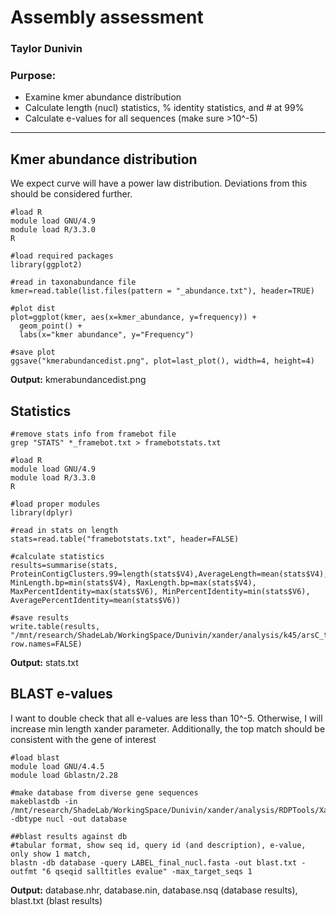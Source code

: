 # Assembly assessment
### Taylor Dunivin

### Purpose: 
  * Examine kmer abundance distribution
  * Calculate length (nucl) statistics, % identity statistics, and # at 99%
  * Calculate e-values for all sequences (make sure >10^-5)
  
---

## Kmer abundance distribution
We expect curve will have a power law distribution. Deviations from this should be considered further. 
```
#load R
module load GNU/4.9
module load R/3.3.0
R

#load required packages
library(ggplot2)

#read in taxonabundance file
kmer=read.table(list.files(pattern = "_abundance.txt"), header=TRUE)

#plot dist
plot=ggplot(kmer, aes(x=kmer_abundance, y=frequency)) +
  geom_point() +
  labs(x="kmer abundance", y="Frequency")
  
#save plot
ggsave("kmerabundancedist.png", plot=last_plot(), width=4, height=4)
```
__Output:__ kmerabundancedist.png

## Statistics
```
#remove stats info from framebot file
grep "STATS" *_framebot.txt > framebotstats.txt

#load R
module load GNU/4.9
module load R/3.3.0
R

#load proper modules
library(dplyr)

#read in stats on length
stats=read.table("framebotstats.txt", header=FALSE)

#calculate statistics
results=summarise(stats, ProteinContigClusters.99=length(stats$V4),AverageLength=mean(stats$V4),MedianLength=median(stats$V4), MinLength.bp=min(stats$V4), MaxLength.bp=max(stats$V4), MaxPercentIdentity=max(stats$V6), MinPercentIdentity=min(stats$V6), AveragePercentIdentity=mean(stats$V6))

#save results
write.table(results, "/mnt/research/ShadeLab/WorkingSpace/Dunivin/xander/analysis/k45/arsC_thio/cluster/stats.txt", row.names=FALSE)
```
__Output:__ stats.txt

## BLAST e-values
I want to double check that all e-values are less than 10^-5. Otherwise, I will increase min length xander parameter. Additionally, the top match should be consistent with the gene of interest
```
#load blast
module load GNU/4.4.5
module load Gblastn/2.28

#make database from diverse gene sequences
makeblastdb -in /mnt/research/ShadeLab/WorkingSpace/Dunivin/xander/analysis/RDPTools/Xander_assembler/gene_resource/GENE/originaldata/nucl.fa  -dbtype nucl -out database

##blast results against db
#tabular format, show seq id, query id (and description), e-value, only show 1 match,
blastn -db database -query LABEL_final_nucl.fasta -out blast.txt -outfmt "6 qseqid salltitles evalue" -max_target_seqs 1
```
__Output:__ database.nhr, database.nin, database.nsq (database results), blast.txt (blast results)
